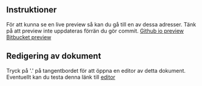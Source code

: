 ## Instruktioner

För att kunna se en live preview så kan du gå till en av dessa adresser. Tänk på att preview inte uppdateras förrän du gör commit.
[Github io preview](https://daslaller.github.io/Produkt_etikett/)
[Bitbucket preview](https://htmlpreview.github.io/?https://github.com/daslaller/Produkt_etikett/blob/main/105x57mm.html)

## Redigering av dokument
Tryck på '.' på tangentbordet för att öppna en editor av detta dokument.
Eventuellt kan du testa denna länk till [editor]()
